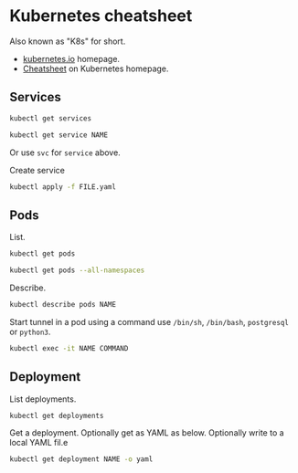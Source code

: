 # Kubernetes cheatsheet

Also known as "K8s" for short.

- [kubernetes.io](https://kubernetes.io) homepage.
- [Cheatsheet](https://kubernetes.io/docs/reference/kubectl/cheatsheet/) on Kubernetes homepage.


## Services

```sh
kubectl get services
```

```sh
kubectl get service NAME
```

Or use `svc` for `service` above.


Create service

```sh
kubectl apply -f FILE.yaml
```

## Pods

List.

```sh
kubectl get pods

kubectl get pods --all-namespaces
```

Describe.

```sh
kubectl describe pods NAME
```


Start tunnel in a pod using a command use `/bin/sh`, `/bin/bash`, `postgresql` or `python3`.

```sh
kubectl exec -it NAME COMMAND
```


## Deployment

List deployments.

```sh
kubectl get deployments
```

Get a deployment. Optionally get as YAML as below. Optionally write to a local YAML fil.e

```sh
kubectl get deployment NAME -o yaml
```
<!--stackedit_data:
eyJoaXN0b3J5IjpbLTE2MjQzODAzNThdfQ==
-->

